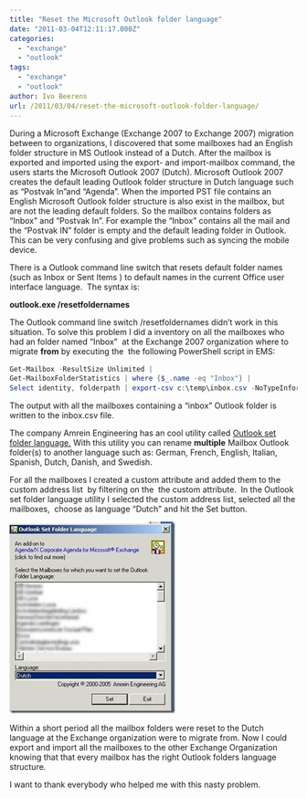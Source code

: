 ```yaml
---
title: "Reset the Microsoft Outlook folder language"
date: "2011-03-04T12:11:17.000Z"
categories: 
  - "exchange"
  - "outlook"
tags: 
  - "exchange"
  - "outlook"
author: Ivo Beerens
url: /2011/03/04/reset-the-microsoft-outlook-folder-language/
---
```


During a Microsoft Exchange (Exchange 2007 to Exchange 2007) migration between to organizations, I discovered that some mailboxes had an English folder structure in MS Outlook instead of a Dutch. After the mailbox is exported and imported using the export- and import-mailbox command, the users starts the Microsoft Outlook 2007 (Dutch). Microsoft Outlook 2007 creates the default leading Outlook folder structure in Dutch language such as “Postvak In”and “Agenda”. When the imported PST file contains an English Microsoft Outlook folder structure is also exist in the mailbox, but are not the leading default folders. So the mailbox contains folders as “Inbox” and “Postvak In”. For example the “Inbox” contains all the mail and the “Postvak IN” folder is empty and the default leading folder in Outlook. This can be very confusing and give problems such as syncing the mobile device.

There is a Outlook command line switch that resets default folder names (such as Inbox or Sent Items ) to default names in the current Office user interface language.  The syntax is:

**outlook.exe /resetfoldernames**

The Outlook command line switch /resetfoldernames didn’t work in this situation. To solve this problem I did a inventory on all the mailboxes who had an folder named “Inbox”  at the Exchange 2007 organization where to migrate **from** by executing the  the following PowerShell script in EMS:

```powershell
Get-Mailbox -ResultSize Unlimited | 
Get-MailboxFolderStatistics | where {$_.name -eq "Inbox"} | 
Select identity, folderpath | export-csv c:\temp\inbox.csv -NoTypeInformation
```
The output with all the mailboxes containing a “inbox” Outlook folder is written to the inbox.csv file.

The company Amrein Engineering has an cool utility called [Outlook set folder language.](http://www.amrein.com/download/OLFoLang.zip) With this utility you can rename **multiple** Mailbox Outlook folder(s) to another language such as: German, French, English, Italian, Spanish, Dutch, Danish, and Swedish.

For all the mailboxes I created a custom attribute and added them to the custom address list  by filtering on the  the custom attribute.  In the Outlook set folder language utility I selected the custom address list, selected all the mailboxes,  choose as language “Dutch” and hit the Set button. 

[![2011-03-03 14h04_48](images/2011-03-03-14h04_48_thumb.jpg "2011-03-03 14h04_48")](images/2011-03-03-14h04_48.jpg)

Within a short period all the mailbox folders were reset to the Dutch language at the Exchange organization were to migrate from. Now I could export and import all the mailboxes to the other Exchange Organization knowing that that every mailbox has the right Outlook folders language structure.

I want to thank everybody who helped me with this nasty problem.